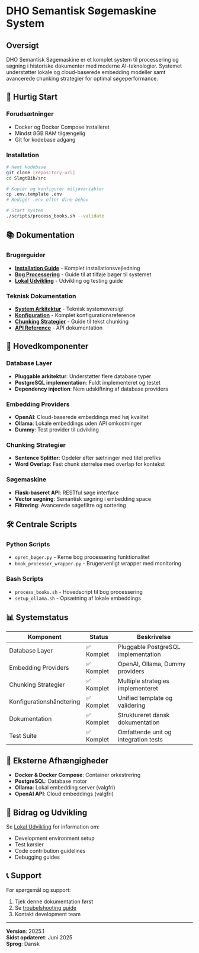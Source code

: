 # DHO Semantisk Søgemaskine System

## Oversigt

DHO Semantisk Søgemaskine er et komplet system til processering og søgning i historiske dokumenter med moderne AI-teknologier. Systemet understøtter lokale og cloud-baserede embedding modeller samt avancerede chunking strategier for optimal søgeperformance.

## 🚀 **Hurtig Start**

### Forudsætninger
- Docker og Docker Compose installeret
- Mindst 8GB RAM tilgængelig
- Git for kodebase adgang

### Installation
```bash
# Hent kodebase
git clone [repository-url]
cd SlægtBib/src

# Kopiér og konfigurér miljøvariabler
cp .env.template .env
# Redigér .env efter dine behov

# Start system
./scripts/process_books.sh --validate
```

## 📚 **Dokumentation**

### Brugerguider
- **[Installation Guide](BRUGERGUIDER/INSTALLATION.md)** - Komplet installationsvejledning
- **[Bog Processering](BRUGERGUIDER/BOG_PROCESSERING.md)** - Guide til at tilføje bøger til systemet
- **[Lokal Udvikling](BRUGERGUIDER/LOKAL_UDVIKLING.md)** - Udvikling og testing guide

### Teknisk Dokumentation
- **[System Arkitektur](TEKNISK/ARKITEKTUR.md)** - Teknisk systemoversigt
- **[Konfiguration](KONFIGURATION.md)** - Komplet konfigurationsreference
- **[Chunking Strategier](TEKNISK/CHUNKING_STRATEGIER.md)** - Guide til tekst chunking
- **[API Reference](TEKNISK/API_REFERENCE.md)** - API dokumentation

## 🔧 **Hovedkomponenter**

### Database Layer
- **Pluggable arkitektur**: Understøtter flere database typer
- **PostgreSQL implementation**: Fuldt implementeret og testet
- **Dependency injection**: Nem udskiftning af database providers

### Embedding Providers
- **OpenAI**: Cloud-baserede embeddings med høj kvalitet
- **Ollama**: Lokale embeddings uden API omkostninger
- **Dummy**: Test provider til udvikling

### Chunking Strategier
- **Sentence Splitter**: Opdeler efter sætninger med titel prefiks
- **Word Overlap**: Fast chunk størrelse med overlap for kontekst

### Søgemaskine
- **Flask-baseret API**: RESTful søge interface
- **Vector søgning**: Semantisk søgning i embedding space
- **Filtrering**: Avancerede søgefiltre og sortering

## 🛠 **Centrale Scripts**

### Python Scripts
- `opret_bøger.py` - Kerne bog processering funktionalitet
- `book_processor_wrapper.py` - Brugervenligt wrapper med monitoring

### Bash Scripts
- `process_books.sh` - Hovedscript til bog processering
- `setup_ollama.sh` - Opsætning af lokale embeddings

## 📊 **Systemstatus**

| Komponent | Status | Beskrivelse |
|-----------|--------|-------------|
| Database Layer | ✅ Komplet | Pluggable PostgreSQL implementation |
| Embedding Providers | ✅ Komplet | OpenAI, Ollama, Dummy providers |
| Chunking Strategier | ✅ Komplet | Multiple strategies implementeret |
| Konfigurationshåndtering | ✅ Komplet | Unified template og validering |
| Dokumentation | ✅ Komplet | Struktureret dansk dokumentation |
| Test Suite | ✅ Komplet | Omfattende unit og integration tests |

## 🔗 **Eksterne Afhængigheder**

- **Docker & Docker Compose**: Container orkestrering
- **PostgreSQL**: Database motor
- **Ollama**: Lokal embedding server (valgfri)
- **OpenAI API**: Cloud embeddings (valgfri)

## 📝 **Bidrag og Udvikling**

Se [Lokal Udvikling](BRUGERGUIDER/LOKAL_UDVIKLING.md) for information om:
- Development environment setup
- Test kørsler
- Code contribution guidelines
- Debugging guides

## 📞 **Support**

For spørgsmål og support:
1. Tjek denne dokumentation først
2. Se [troubelshooting guide](BRUGERGUIDER/LOKAL_UDVIKLING.md#fejlfinding)
3. Kontakt development team

---

**Version**: 2025.1  
**Sidst opdateret**: Juni 2025  
**Sprog**: Dansk
